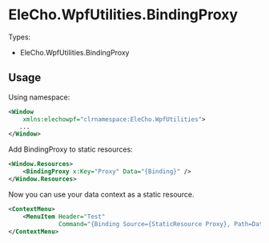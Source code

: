 # EleCho.WpfUtilities.BindingProxy

Types:

- EleCho.WpfUtilities.BindingProxy


## Usage

Using namespace:

```xml
<Window
    xmlns:elechowpf="clrnamespace:EleCho.WpfUtilities">
   ...
</Window>
```


Add BindingProxy to static resources:

```xml
<Window.Resources>
    <BindingProxy x:Key="Proxy" Data="{Binding}" />
</Window.Resources>
```

Now you can use your data context as a static resource.

```xml
<ContextMenu>
    <MenuItem Header="Test" 
              Command="{Binding Source={StaticResource Proxy}, Path=Data.MyCommand}"/>
</ContextMenu>
```